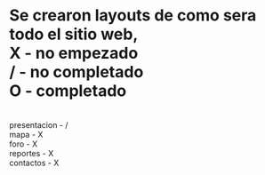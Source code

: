 Se crearon layouts de como sera todo el sitio web,
<br>
X - no empezado
<br>
/ - no completado
<br>
O - completado
<br>
==========================
<br>
presentacion - /
<br>
mapa - X
<br>
foro - X
<br>
reportes - X
<br>
contactos - X 
<br>
